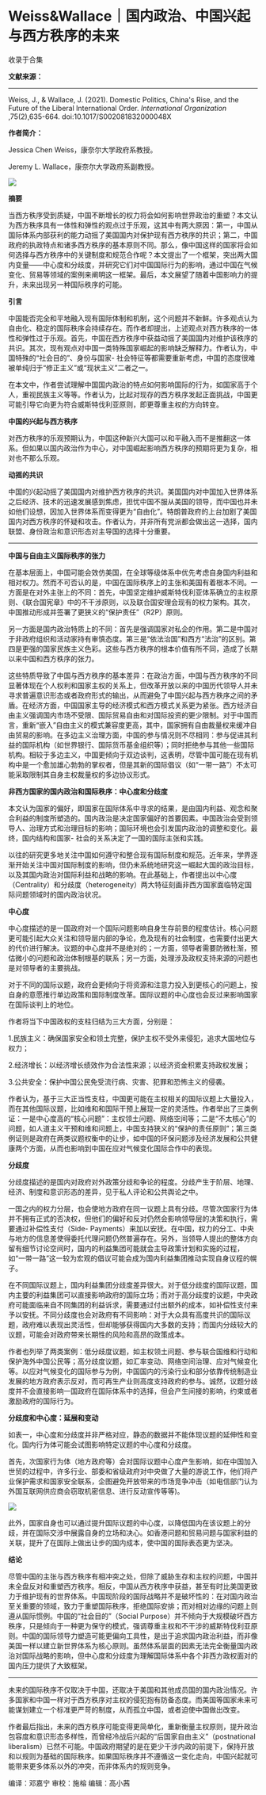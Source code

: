# Weiss&Wallace｜国内政治、中国兴起与西方秩序的未来


收录于合集

**文献来源：**  
 ****

Weiss, J., & Wallace, J. (2021). Domestic Politics, China's Rise, and the
Future of the Liberal International Order. _International Organization_
,75(2),635-664. doi:10.1017/S002081832000048X

  

**作者简介：**

Jessica Chen Weiss，康奈尔大学政府系教授。

Jeremy L. Wallace，康奈尔大学政府系副教授。

![](/images/26/2.png)

  

  

 **摘要**

当西方秩序受到质疑，中国不断增长的权力将会如何影响世界政治的重塑？本文认为西方秩序具有一体性和弹性的观点过于乐观，这其中有两大原因：第一，中国从国际体系内部获利的能力动摇了美国国内对保护现有西方秩序的共识；第二，中国政府的执政特点和诸多西方秩序的基本原则不同。那么，像中国这样的国家将会如何选择与西方秩序中的关键制度和规范合作呢？本文提出了一个框架，突出两大国内变量——中心度和分歧度，并研究它们对中国国际行为的影响，通过中国在气候变化、贸易等领域的案例来阐明这一框架。最后，本文展望了随着中国影响力的提升，未来出现另一种国际秩序的可能。

  

 **引言**

中国能否完全和平地融入现有国际体制和机制，这个问题并不新鲜。许多观点认为自由化、稳定的国际秩序会持续存在。而作者却提出，上述观点对西方秩序的一体性和弹性过于乐观。首先，中国在西方秩序中获益动摇了美国国内对维护该秩序的共识。其次，现有观点对中国一类特殊国家崛起的影响缺乏解释力。作者认为，中国特殊的“社会目的”、身份与国家-
社会特征等都需要重新考虑，中国的态度很难被单纯归于“修正主义”或“现状主义”二者之一。

  

在本文中，作者尝试理解中国国内政治的特点如何影响国际的行为，如国家高于个人，重视民族主义等等。作者认为，比起对现存的西方秩序发起正面挑战，中国更可能引导它向更为符合威斯特伐利亚原则，即更尊重主权的方向转变。

  

 **中国的兴起与西方秩序**

对西方秩序的乐观预期认为，中国这种新兴大国可以和平融入而不是推翻这一体系。但如果以国内政治作为中心，对中国崛起影响西方秩序的预期将更为复杂，相对也不那么乐观。

  

 **动摇的共识**

中国的兴起动摇了美国国内对维护西方秩序的共识。美国国内对中国加入世界体系之后经济、技术的迅速发展感到焦虑，担忧中国不服从美国的领导，而中国也并未如他们设想，因加入世界体系而变得更为“自由化”。特朗普政府的上台加剧了美国国内对西方秩序的怀疑和攻击。作者认为，并非所有党派都会做出这一选择，国内联盟、身份政治和意识形态对主导国的选择十分重要。
****  

  

 **中国与自由主义国际秩序的张力**

在基本层面上，中国可能会效仿美国，在全球等级体系中优先考虑自身国内利益和相对权力。然而不可否认的是，中国在国际秩序上的主张和美国有着根本不同。一方面是在对外主张上的不同：首先，中国坚定维护威斯特伐利亚体系确立的主权原则、《联合国宪章》中的不干涉原则，以及联合国安理会现有的权力架构。其次，中国推动形成并签署了更狭义的“保护责任”（R2P）原则。  

  

另一方面是国内政治特质上的不同：首先是强调国家对私企的作用。第二是中国对于非政府组织和活动家持有审慎态度。第三是“依法治国”和西方“法治”的区别。第四是更强的国家民族主义色彩。这些与西方秩序的根本价值有所不同，造成了长期以来中国和西方秩序的张力。

  

这些特质导致了中国与西方秩序的基本差异：在政治方面，中国与西方秩序的不同显著体现在个人权利和国家主权的关系上，但改革开放以来的中国历代领导人并未寻求普遍意识形态或者政府形式的输出，从而避免了中国兴起与西方秩序之间的矛盾。在经济方面，中国国家主导的经济模式和西方模式关系更为紧张。西方经济自由主义强调国内市场不受限、国际贸易自由和对国际投资的更少限制。对于中国而言，重新“嵌入”自由主义的模式兼容度更高，其中，国家拥有自由裁量权来缓冲自由贸易的影响。在多边主义治理方面，中国的参与情况则不尽相同：参与促进其利益的国际机构（如世界银行、国际货币基金组织等）；同时拒绝参与其他一些国际机构。相较于多边主义，中国更倾向于双边谈判，这表明，尽管中国可能在现有机构中是一个愈加雄心勃勃的掌权者，但是其新的国际倡议（如“一带一路”）不太可能采取限制其自身主权裁量权的多边协议形式。

  

 **非西方国家的国内政治和国际秩序：中心度和分歧度**

本文认为国家的偏好，即国家在国际体系中寻求的结果，是由国内利益、观念和聚合利益的制度所塑造的。国内政治是决定国家偏好的首要因素。中国政治会受到领导人、治理方式和治理目标的影响；国际环境也会引发国内政治的调整和变化。最终，国内结构和国家-
社会的关系决定了一国的国际主张和实践。

  

以往的研究更多地关注中国如何遵守和整合现有国际制度和规范。近年来，学界逐渐开始关注中国对国际制度的影响，但仍未系统地研究这一崛起大国的政治目标，以及其国内政治对国际利益和战略的影响。在此基础上，作者提出以中心度（Centrality）和分歧度（heterogeneity）两大特征刻画非西方国家面临特定国际问题领域时的国内政治状况。

  

 **中心度**

中心度描述的是一国政府对一个国际问题影响自身生存前景的程度估计。核心问题更可能引起大众关注和领导层内部的争论，危及现有的社会制度，也需要付出更大的代价进行解决。议题的中心度并不是绝对的；一方面，领导者需要防微杜渐，预估微小的问题和政治体制根基的联系；另一方面，处理涉及政权支持来源的问题也是对领导者的主要挑战。

  

对于不同的国际议题，政府会更倾向于将资源和注意力投入到更核心的问题上，按自身的意愿推行单边政策和国际制度改革。国际议题的中心度也会反过来影响国家在国际谈判上的地位。

  

作者将当下中国政权的支柱归结为三大方面，分别是：

1.民族主义：确保国家安全和领土完整，保护主权不受外来侵犯，追求大国地位与权力；

2.经济增长：以经济增长绩效作为合法性来源；以经济资金积累支持政权发展；

3.公共安全：保护中国公民免受流行病、灾害、犯罪和恐怖主义的侵袭。

作者认为，基于三大正当性支柱，中国更可能在主权相关的国际议题上大量投入，而在其他国际议题，比如维和和国际干预上展现一定的灵活性。作者举出了三类例证：一是中心度高的“核心问题”：主权领土问题、网络空间等；二是“不太核心”的问题，如人道主义干预和维和问题上，中国支持狭义的“保护的责任原则”；第三类例证则是政府在两类议题权衡中的让步，如中国的环保问题涉及经济发展和公共健康两个方面，从而也影响到中国在应对气候变化国际合作中的表现。

  

 **分歧度**

分歧度描述的是国内对政府对外政策分歧和争论的程度。分歧产生于阶层、地理、经济、制度和意识形态的差异，见于私人评论和公共舆论之中。

  

一国之内的权力分层，也会使地方政府在同一议题上具有分歧。尽管次国家行为体并不拥有正式的否决权，但他们的偏好和反对仍然会影响领导层的决策和执行，需要通过补偿性支付（Side-
Payments）来加以安抚。在中国，权力的分工、中央与地方的信息差使得委托代理问题仍然普遍存在。另外，当领导人提出的整体方向留有细节讨论空间时，国内的利益集团可能就会主导政策计划和实施的过程，如“一带一路”这一较为宏观的倡议可能会成为国内利益集团推动实现自身议程的幌子。

  

在不同国际议题上，国内利益集团分歧度差异很大。对于低分歧度的国际议题，国内主要的利益集团可以直接影响政府的国际立场；而对于高分歧度的议题，中央政府可能面临来自不同集团的利益诉求，需要通过付出额外的成本，如补偿性支付来予以安抚。不同分歧度也会对政府有不同影响：对于大众具有高度共识的国际议题，政府难以表现出灵活性，但却能够获得国内大多数的支持；而国内分歧较大的议题，可能会对政府带来长期性的风险和高昂的政策成本。

  

作者也列举了两类案例：低分歧度议题，如主权领土问题、参与联合国维和行动和保护海外中国公民等；高分歧度议题，如汇率变动、网络空间治理、应对气候变化等。以应对气候变化的国际参与为例，中国国内的污染行业和部分依靠传统制造业发展的地方政府表示反对，而可再生产业则高度支持政府的参与。诚然，议题分歧度并不会直接影响一国政府在国际体系中的选择，但会产生间接的影响，约束或者激励政府的国际行为。

  

 **分歧度和中心度：延展和变动**

如表一，中心度和分歧度并非严格对应，静态的数据并不能体现议题的延伸性和变化。国内行为体可能会试图影响特定议题的中心度和分歧度。

  

首先，次国家行为体（地方政府等）会对国际议题中心度产生影响，如在中国加入世贸的过程中，许多行业、部委和省级政府对中央做了大量的游说工作，他们将产业保护需求和国家安全联系，企图避免开放带来的市场竞争冲击（如电信部门认为外国互联网供应商会窃取机密信息、进行反动宣传等等)。

![](/images/26/3.png)

此外，国家自身也可以通过提升国际议题的中心度，以降低国内在该议题上的分歧，并在国际交涉中展露自身的立场和决心。如香港问题和贸易问题与国家利益的关联，提升了在国际上做出让步的国内成本，使中国的国际表态更为坚决。

  

 **结论**

尽管中国的主张与西方秩序有相冲突之处，但除了威胁生存和主权的问题，中国并未全盘反对和重塑西方秩序。相反，中国从西方秩序中获益，甚至有时比美国更致力于维护现有的世界体系。中国现阶段的国际战略并不是破坏性的：在对国内政治至关重要的领域，致力于重塑国际秩序，拒绝国际安排；而对相对边缘的问题上则遵从国际惯例。中国的“社会目的”（Social
Purpose）并不倾向于大规模破坏西方秩序，只是倾向于一种更为保守的模式，强调尊重主权和不干涉的威斯特伐利亚原则。中国的国际领导力塑造可能更偏向工具性，是出于追求国内政治利益，而非像美国一样以建立新世界体系为核心原则。虽然体系层面的因素无法完全衡量国内政治对国际战略的影响，但中心度和分歧度为理解国际体系中各个非西方政权面对的国内压力提供了大致框架。
****  

  

未来的国际秩序不仅取决于中国，还取决于美国和其他成员国的国内政治情况。许多国家和中国一样对于西方秩序对主权的侵犯抱有防备态度。而美国等国家未来可能谋划建立一个标准更严苛的制度，从而孤立中国，或者迫使中国做出改变。

  

作者最后指出，未来的西方秩序可能变得更简单化，重新衡量主权原则，提升政治包容度和意识形态多样性，而曾经冷战后兴起的“后国家自由主义”（postnational
liberalism）已然不可能。中国政府期望的是在更少干涉内政的前提下，保持开放和以规则为基础的国际秩序。如果国际秩序并不遵循这一变化走向，中国兴起就可能带来更多体系以外的冲突，而非体系内的规则竞争。

  

编译：邓嘉宁 审校：施榕 编辑：高小茜

